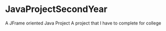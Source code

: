 # JavaProjectSecondYear
A JFrame oriented Java Project
A project that I have to complete for college
